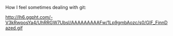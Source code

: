 How I feel sometimes dealing with git:

http://lh6.ggpht.com/-V3kRwposYa4/UhRRGW7UbsI/AAAAAAAAAFw/1Lp9gmbAozc/s0/GIF_FinnDazed.gif
